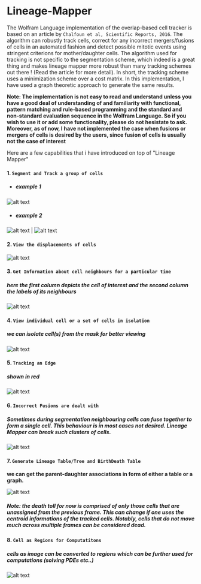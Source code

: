 # Lineage-Mapper

The Wolfram Language implementation of the overlap-based cell tracker is based on an article by `Chalfoun et al, Scientific Reports, 2016`. The algorithm can robustly track cells, correct for any incorrect mergers/fusions of cells in an automated fashion and detect possible mitotic events using stringent criterions for mother/daughter cells. The algorithm used for tracking is not specific to the segmentation scheme, which indeed is a great thing and makes lineage mapper more robust than many tracking schemes out there ! (Read the article for more detail). In short, the tracking scheme uses a minimization scheme over a cost matrix. In this implementation, I have used a graph theoretic approach to generate the same results.

****Note: The implementation is not easy to read and understand unless you have a good deal of understanding of and familiarity with functional, pattern matching and rule-based programming and the standard and non-standard evaluation sequence in the Wolfram Language. So if you wish to use it or add some functionality, please do not hesistate to ask. Moreover, as of now, I have not implemented the case when fusions or mergers of cells is desired by the users, since fusion of cells is usually not the case of interest****

Here are a few capabilities that i have introduced on top of "Lineage Mapper"

#### 1. `Segment and Track a group of cells`

* ##### example 1

![alt text](https://github.com/alihashmiii/Lineage-Mapper/blob/master/uploadReadMe/alain.gif)

* ##### example 2

![alt text](https://github.com/alihashmiii/Lineage-Mapper/blob/master/uploadReadMe/benoitsmask.gif) | ![alt text](https://github.com/alihashmiii/Lineage-Mapper/blob/master/uploadReadMe/benoitsmasksegtracked.gif)

#### 2. `View the displacements of cells`

![alt text](https://github.com/alihashmiii/Lineage-Mapper/blob/master/uploadReadMe/centroiddispmap.png)

#### 3. `Get Information about cell neighbours for a particular time`

##### **here the first column depicts the cell of interest and the second column the labels of its neighbours**

![alt text](https://github.com/alihashmiii/Lineage-Mapper/blob/master/uploadReadMe/cellneighbours.png)


#### 4. `View individual cell or a set of cells in isolation`

##### we can isolate cell(s) from the mask for better viewing 

![alt text](https://github.com/alihashmiii/Lineage-Mapper/blob/master/uploadReadMe/seesingleormultiplecells.png)


#### 5. `Tracking an Edge`

##### ****shown in red****

![alt text](https://github.com/alihashmiii/Lineage-Mapper/blob/master/uploadReadMe/benoitedgetrack.gif)


#### 6. `Incorrect Fusions are dealt with`

##### Sometimes during segmentation neighbouring cells can fuse together to form a single cell. This behaviour is in most cases not desired. Lineage Mapper can break such clusters of cells.

![alt text](https://github.com/alihashmiii/Lineage-Mapper/blob/master/uploadReadMe/maskcorrections.png)

#### 7. `Generate Lineage Table/Tree and BirthDeath Table`

**we can get the parent-daughter associations in form of either a table or a graph.**

![alt text](https://github.com/alihashmiii/Lineage-Mapper/blob/master/uploadReadMe/tablesandtrees.png)


##### **Note: the death toll for now is comprised of only those cells that are unassigned from the previous frame. This can change if one uses the centroid informations of the tracked cells. Notably, cells that do not move much across multiple frames can be considered dead.**


#### 8. `Cell as Regions for Computatitons`

##### cells as image can be converted to regions which can be further used for computations (solving PDEs etc..)

![alt text](https://github.com/alihashmiii/Lineage-Mapper/blob/master/uploadReadMe/solveequations%20over%20a%20cell.png)


